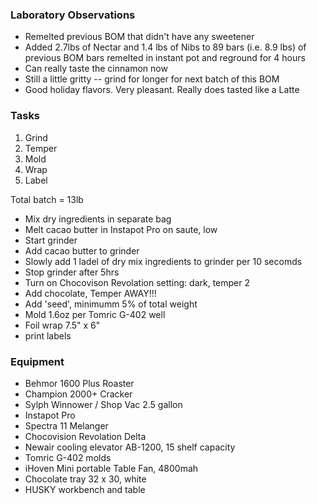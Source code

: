 ### Laboratory Observations
- Remelted previous BOM that didn't have any sweetener
- Added 2.7lbs of Nectar and 1.4 lbs of Nibs to 89 bars (i.e. 8.9 lbs) of previous BOM bars remelted in instant pot and reground for 4 hours
- Can really taste the cinnamon now
- Still a little gritty -- grind for longer for next batch of this BOM
- Good holiday flavors. Very pleasant. Really does tasted like a Latte

### Tasks
1. Grind
2. Temper
3. Mold
4. Wrap
5. Label

Total batch = 13lb
- Mix dry ingredients in separate bag
- Melt cacao butter in Instapot Pro on saute, low
- Start grinder 
- Add cacao butter to grinder 
- Slowly add 1 ladel of dry mix ingredients to grinder per 10 secomds 
- Stop grinder after 5hrs
- Turn on Chocovison Revolation setting: dark, temper 2
- Add chocolate, Temper AWAY!!!
- Add 'seed', minimumm 5% of total weight
- Mold 1.6oz per Tomric G-402 well
- Foil wrap 7.5" x 6" 
- print labels

### Equipment
- Behmor 1600 Plus Roaster
- Champion 2000+ Cracker
- Sylph Winnower / Shop Vac 2.5 gallon
- Instapot Pro
- Spectra 11 Melanger
- Chocovision Revolation Delta
- Newair cooling elevator AB-1200, 15 shelf capacity
- Tomric G-402 molds
- iHoven Mini portable Table Fan, 4800mah
- Chocolate tray 32 x 30, white
- HUSKY workbench and table
